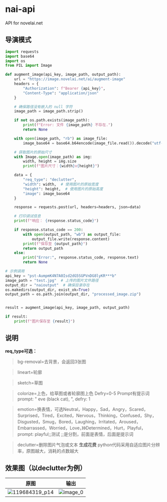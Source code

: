 # nai-api
API for novelai.net
## 导演模式
```python
import requests
import base64
import os
from PIL import Image

def augment_image(api_key, image_path, output_path):
    url = "https://image.novelai.net/ai/augment-image"
    headers = {
        "Authorization": f"Bearer {api_key}",
        "Content-Type": "application/json"
    }

    # 确保路径没有嵌入的 null 字符
    image_path = image_path.strip()

    if not os.path.exists(image_path):
        print(f"Error: 文件 {image_path} 不存在.")
        return None

    with open(image_path, "rb") as image_file:
        image_base64 = base64.b64encode(image_file.read()).decode("utf-8")

    # 获取图片的原始尺寸
    with Image.open(image_path) as img:
        width, height = img.size
        print(f"图片尺寸：{width}x{height}")

    data = {
        "req_type": "declutter",
        "width": width,  # 使用图片的原始宽度
        "height": height,  # 使用图片的原始高度
        "image": image_base64
    }

    response = requests.post(url, headers=headers, json=data)

    # 打印调试信息
    print(f"响应： {response.status_code}")

    if response.status_code == 200:
        with open(output_path, "wb") as output_file:
            output_file.write(response.content)
        print(f"保存至 {output_path}")
        return output_path
    else:
        print("Error:", response.status_code, response.text)
        return None

# 示例调用
api_key = "pst-AumpmK4N7A0Isd2dG5SGPVnDG8lyKR***b"
image_path = "test.jpg"  # 上传的图片文件路径
output_dir = "naioutput"  # 确保目录存在
os.makedirs(output_dir, exist_ok=True)
output_path = os.path.join(output_dir, "processed_image.zip")


result = augment_image(api_key, image_path, output_path)

if result:
    print(f"图片保存至 {result}")

```
## **说明**
**req_type可选：**

> bg-removal=去背景，会返回3张图

> lineart=轮廓

> sketch=草图

> colorize=上色，给草图或者轮廓图上色
> Defry=0-5
> Prompt有提示词
> prompt: " eve (black cat), ", defry: 1


> emotion=换表情，可选Neutral，Happy，Sad，Angry，Scared，Surprised，Tired，Excited，Nervous，Thinking，Confused，Shy，Disgusted，Smug，Bored，Laughing，Irritated，Aroused，Embarrassed，Worried，Love，》》Determined，Hurt，Playful，
prompt: playful;;测试
> ;;是分割，前面是表情，后面是提示词

> declutter=删除图片气泡或文本
**生成花费**
python代码采用自适应图片分辨率，原图越大，消耗的点数越大

## 效果图（以declutter为例）
| 原图                                            | 输出                                            |
|-------------------------------------------------|-------------------------------------------------|
| ![119684319_p14](https://github.com/user-attachments/assets/eb045af7-ae80-4846-b54f-a57c34950f13) | ![image_0](https://github.com/user-attachments/assets/d80cf888-188c-4c65-813a-ea765891dd02) |

